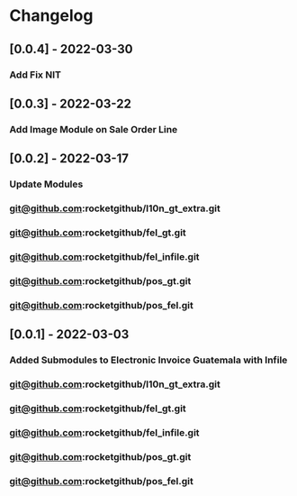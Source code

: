 # Changelog
## [0.0.4] - 2022-03-30
### Add Fix NIT
## [0.0.3] - 2022-03-22
### Add Image Module on Sale Order Line
## [0.0.2] - 2022-03-17
### Update Modules
### git@github.com:rocketgithub/l10n_gt_extra.git
### git@github.com:rocketgithub/fel_gt.git
### git@github.com:rocketgithub/fel_infile.git
### git@github.com:rocketgithub/pos_gt.git
### git@github.com:rocketgithub/pos_fel.git
## [0.0.1] - 2022-03-03
### Added Submodules to Electronic Invoice Guatemala with Infile
### git@github.com:rocketgithub/l10n_gt_extra.git
### git@github.com:rocketgithub/fel_gt.git
### git@github.com:rocketgithub/fel_infile.git
### git@github.com:rocketgithub/pos_gt.git
### git@github.com:rocketgithub/pos_fel.git
